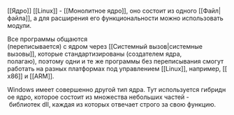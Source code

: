 [[Ядро]] [[Linux]] - [[Монолитное ядро]], оно состоит из одного [[Файл|файла]], а для расширения его функциональности можно использовать модули.

Все программы общаются (переписывается) с ядром через [[Системный вызов|системные вызовы]], которые стандартизированы (создателем ядра, полагаю), поэтому одни и те же программы без переписывания смогут работать на разных платформах под управлением [[Linux]], например, [[x86]] и [[ARM]].

Windows имеет совершенно другой тип ядра. Тут используется гибридное ядро, которое состоит из множества небольших частей - библиотек dll, каждая из которых отвечает строго за свою функцию.
